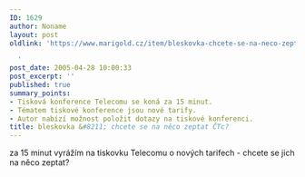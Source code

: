 ```yaml
---
ID: 1629
author: Noname
layout: post
oldlink: 'https://www.marigold.cz/item/bleskovka-chcete-se-na-neco-zeptat-ctc

  '
post_date: 2005-04-28 10:00:33
post_excerpt: ''
published: true
summary_points:
- Tisková konference Telecomu se koná za 15 minut.
- Tématem tiskové konference jsou nové tarify.
- Autor nabízí možnost položit dotazy na tiskové konferenci.
title: bleskovka &#8211; chcete se na něco zeptat ČTc?
---
```


<p>za 15 minut vyrážím na tiskovku Telecomu o nových tarifech - chcete se jich na něco zeptat?
</p>
